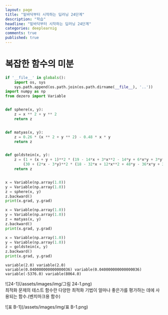 ```yaml
---
layout: page
title: "밑바닥부터 시작하는 딥러닝 24단계"
description: "학습"
headline: "밑바닥부터 시작하는 딥러닝 24단계"
categories: deeplearnig
comments: true
published: true
---
```

# 복잡한 함수의 미분    

```python
if '__file__' in globals():
    import os, sys
    sys.path.append(os.path.join(os.path.dirname(__file__), '..'))
import numpy as np
from dezero import Variable


def sphere(x, y):
    z = x ** 2 + y ** 2
    return z


def matyas(x, y):
    z = 0.26 * (x ** 2 + y ** 2) - 0.48 * x * y
    return z


def goldstein(x, y):
    z = (1 + (x + y + 1)**2 * (19 - 14*x + 3*x**2 - 14*y + 6*x*y + 3*y**2)) * \
        (30 + (2*x - 3*y)**2 * (18 - 32*x + 12*x**2 + 48*y - 36*x*y + 27*y**2))
    return z


x = Variable(np.array(1.0))
y = Variable(np.array(1.0))
z = sphere(x, y)  
z.backward()
print(x.grad, y.grad)

x = Variable(np.array(1.0))
y = Variable(np.array(1.0))
z = matyas(x, y)  
z.backward()
print(x.grad, y.grad)

x = Variable(np.array(1.0))
y = Variable(np.array(1.0))
z = goldstein(x, y)  
z.backward()
print(x.grad, y.grad)
```

    variable(2.0) variable(2.0)
    variable(0.040000000000000036) variable(0.040000000000000036)
    variable(-5376.0) variable(8064.0)
    

![24-1](/assets/images/img/그림 24-1.png)   
최적화 문제의 테스트 함수란 다양한 최적화 기법이 얼마나 좋은가를 평가하는 데에 사용되는 함수.(벤치마크용 함수)

![표 B-1](/assets/images/img/표 B-1.png)



